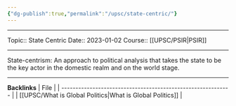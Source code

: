 ```yaml
---
{"dg-publish":true,"permalink":"/upsc/state-centric/"}
---
```


----
Topic:: State Centric
Date:: 2023-01-02
Course:: [[UPSC/PSIR\|PSIR]] 

----
 State-centrism: An approach to political analysis that takes the state to be the key actor in the domestic realm and on the world stage.


---
**Backlinks**
| File                                                         |
| ------------------------------------------------------------ |
| [[UPSC/What is Global Politics\|What is Global Politics]] |

